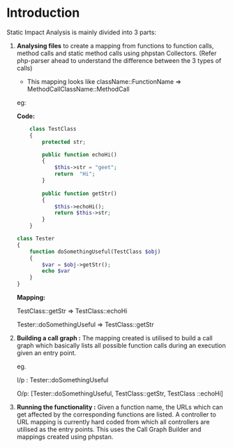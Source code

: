 # Introduction

Static Impact Analysis is mainly divided into 3 parts:

1. **Analysing files** to create a mapping from functions to function calls, method calls and static method calls using phpstan Collectors. (Refer php-parser ahead to understand the difference between the 3 types of calls)
    - This mapping looks like
          className::FunctionName ⇒ MethodCallClassName::MethodCall
    
    eg:
    
    **Code:**
    
    ```php
        class TestClass
        {
        	protected str;
    
            public function echoHi()
            {
                $this->str = "geet";
                return  "Hi";
            }
          
            public function getStr()
            {
                $this->echoHi();
                return $this->str;
            }				
        }

    class Tester
    {
        function doSomethingUseful(TestClass $obj)
        {
            $var = $obj->getStr();
            echo $var
        }
    }
    ```
    
    **Mapping:**
    
    TestClass::getStr ⇒ TestClass::echoHi
    
    Tester::doSomethingUseful ⇒ TestClass::getStr
    
2. **Building a call graph :** The mapping created is utilised to build a call graph which basically lists all possible function calls during an execution given an entry point.
    
    eg.
    
    I/p : Tester::doSomethingUseful
    
    O/p: [Tester::doSomethingUseful, TestClass::getStr, TestClass ::echoHi]
    

3. **Running the functionality :** Given a function name, the URLs which can get affected by the corresponding functions are listed. A controller to URL mapping is currently hard coded from which all controllers are utilised as the entry points. This uses the Call Graph Builder and mappings created using phpstan.
